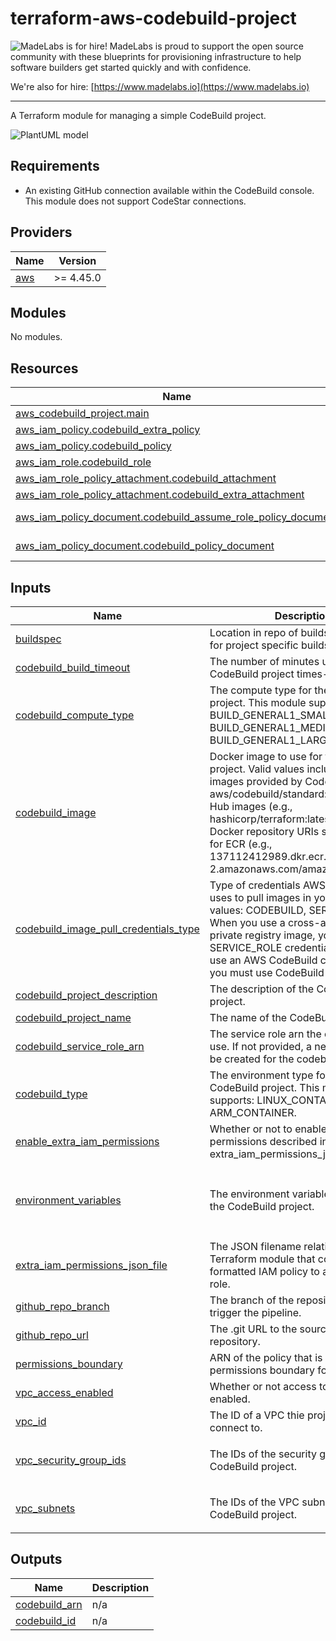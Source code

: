 # terraform-aws-codebuild-project

<!-- BEGIN MadeLabs Header -->
![MadeLabs is for hire!](https://d2xqy67kmqxrk1.cloudfront.net/horizontal_logo_white.png)
MadeLabs is proud to support the open source community with these blueprints for provisioning infrastructure to help software builders get started quickly and with confidence. 

We're also for hire: [https://www.madelabs.io](https://www.madelabs.io)

<!-- END MadeLabs Header -->
---

A Terraform module for managing a simple CodeBuild project.

![PlantUML model](http://www.plantuml.com/plantuml/proxy?cache=no&src=https://raw.githubusercontent.com/madelabs/terraform-aws-codebuild-project/main/docs/diagram.puml)

## Requirements

- An existing GitHub connection available within the CodeBuild console.  This module does not support CodeStar connections.

<!-- BEGIN_TF_DOCS -->
## Providers

| Name | Version |
|------|---------|
| <a name="provider_aws"></a> [aws](#provider\_aws) | >= 4.45.0 |

## Modules

No modules.

## Resources

| Name | Type |
|------|------|
| [aws_codebuild_project.main](https://registry.terraform.io/providers/hashicorp/aws/latest/docs/resources/codebuild_project) | resource |
| [aws_iam_policy.codebuild_extra_policy](https://registry.terraform.io/providers/hashicorp/aws/latest/docs/resources/iam_policy) | resource |
| [aws_iam_policy.codebuild_policy](https://registry.terraform.io/providers/hashicorp/aws/latest/docs/resources/iam_policy) | resource |
| [aws_iam_role.codebuild_role](https://registry.terraform.io/providers/hashicorp/aws/latest/docs/resources/iam_role) | resource |
| [aws_iam_role_policy_attachment.codebuild_attachment](https://registry.terraform.io/providers/hashicorp/aws/latest/docs/resources/iam_role_policy_attachment) | resource |
| [aws_iam_role_policy_attachment.codebuild_extra_attachment](https://registry.terraform.io/providers/hashicorp/aws/latest/docs/resources/iam_role_policy_attachment) | resource |
| [aws_iam_policy_document.codebuild_assume_role_policy_document](https://registry.terraform.io/providers/hashicorp/aws/latest/docs/data-sources/iam_policy_document) | data source |
| [aws_iam_policy_document.codebuild_policy_document](https://registry.terraform.io/providers/hashicorp/aws/latest/docs/data-sources/iam_policy_document) | data source |

## Inputs

| Name | Description | Type | Default | Required |
|------|-------------|------|---------|:--------:|
| <a name="input_buildspec"></a> [buildspec](#input\_buildspec) | Location in repo of buildspec, specifiy for project specific buildspec | `string` | n/a | yes |
| <a name="input_codebuild_build_timeout"></a> [codebuild\_build\_timeout](#input\_codebuild\_build\_timeout) | The number of minutes until the CodeBuild project times-out. | `number` | `5` | no |
| <a name="input_codebuild_compute_type"></a> [codebuild\_compute\_type](#input\_codebuild\_compute\_type) | The compute type for the CodeBuild project.  This module supports: BUILD\_GENERAL1\_SMALL, BUILD\_GENERAL1\_MEDIUM, or BUILD\_GENERAL1\_LARGE | `string` | `"BUILD_GENERAL1_SMALL"` | no |
| <a name="input_codebuild_image"></a> [codebuild\_image](#input\_codebuild\_image) | Docker image to use for this build project. Valid values include Docker images provided by CodeBuild (e.g aws/codebuild/standard:2.0), Docker Hub images (e.g., hashicorp/terraform:latest), and full Docker repository URIs such as those for ECR (e.g., 137112412989.dkr.ecr.us-west-2.amazonaws.com/amazonlinux:latest). | `string` | `"aws/codebuild/standard:6.0"` | no |
| <a name="input_codebuild_image_pull_credentials_type"></a> [codebuild\_image\_pull\_credentials\_type](#input\_codebuild\_image\_pull\_credentials\_type) | Type of credentials AWS CodeBuild uses to pull images in your build. Valid values: CODEBUILD, SERVICE\_ROLE. When you use a cross-account or private registry image, you must use SERVICE\_ROLE credentials. When you use an AWS CodeBuild curated image, you must use CodeBuild credentials. | `string` | `"CODEBUILD"` | no |
| <a name="input_codebuild_project_description"></a> [codebuild\_project\_description](#input\_codebuild\_project\_description) | The description of the CodeBuild project. | `string` | n/a | yes |
| <a name="input_codebuild_project_name"></a> [codebuild\_project\_name](#input\_codebuild\_project\_name) | The name of the CodeBuild project. | `string` | n/a | yes |
| <a name="input_codebuild_service_role_arn"></a> [codebuild\_service\_role\_arn](#input\_codebuild\_service\_role\_arn) | The service role arn the codebuild will use. If not provided, a new IAM role will be created for the codebuild. | `string` | `""` | no |
| <a name="input_codebuild_type"></a> [codebuild\_type](#input\_codebuild\_type) | The environment type for the CodeBuild project.  This module supports: LINUX\_CONTAINER and ARM\_CONTAINER. | `string` | `"LINUX_CONTAINER"` | no |
| <a name="input_enable_extra_iam_permissions"></a> [enable\_extra\_iam\_permissions](#input\_enable\_extra\_iam\_permissions) | Whether or not to enable the extra permissions described in extra\_iam\_permissions\_json. | `bool` | `false` | no |
| <a name="input_environment_variables"></a> [environment\_variables](#input\_environment\_variables) | The environment variables to create for the CodeBuild project. | <pre>list(object({<br>    name  = string,<br>    value = string,<br>    type  = string<br>  }))</pre> | `[]` | no |
| <a name="input_extra_iam_permissions_json_file"></a> [extra\_iam\_permissions\_json\_file](#input\_extra\_iam\_permissions\_json\_file) | The JSON filename relative to the root Terraform module that contains JSON formatted IAM policy to apply to the role. | `string` | `"extra-iam-permissions.json"` | no |
| <a name="input_github_repo_branch"></a> [github\_repo\_branch](#input\_github\_repo\_branch) | The branch of the repository that will trigger the pipeline. | `string` | n/a | yes |
| <a name="input_github_repo_url"></a> [github\_repo\_url](#input\_github\_repo\_url) | The .git URL to the source GitHub repository. | `string` | n/a | yes |
| <a name="input_permissions_boundary"></a> [permissions\_boundary](#input\_permissions\_boundary) | ARN of the policy that is used to set the permissions boundary for the role. | `string` | `""` | no |
| <a name="input_vpc_access_enabled"></a> [vpc\_access\_enabled](#input\_vpc\_access\_enabled) | Whether or not access to a VPC is enabled. | `bool` | `false` | no |
| <a name="input_vpc_id"></a> [vpc\_id](#input\_vpc\_id) | The ID of a VPC thie project will connect to. | `string` | `""` | no |
| <a name="input_vpc_security_group_ids"></a> [vpc\_security\_group\_ids](#input\_vpc\_security\_group\_ids) | The IDs of the security groups for the CodeBuild project. | `list(string)` | <pre>[<br>  ""<br>]</pre> | no |
| <a name="input_vpc_subnets"></a> [vpc\_subnets](#input\_vpc\_subnets) | The IDs of the VPC subnets for the CodeBuild project. | `list(string)` | <pre>[<br>  ""<br>]</pre> | no |

## Outputs

| Name | Description |
|------|-------------|
| <a name="output_codebuild_arn"></a> [codebuild\_arn](#output\_codebuild\_arn) | n/a |
| <a name="output_codebuild_id"></a> [codebuild\_id](#output\_codebuild\_id) | n/a |
<!-- END_TF_DOCS -->
